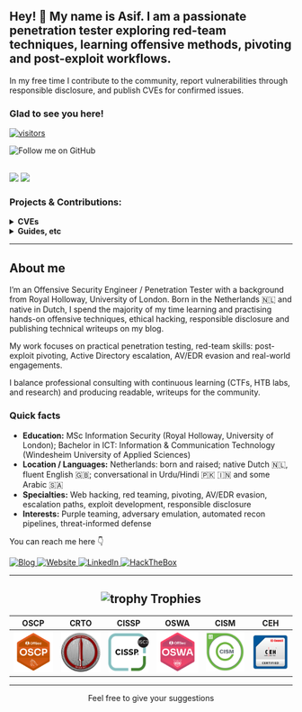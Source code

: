 ## Hey! 👋 My name is Asif. I am a passionate penetration tester exploring red-team techniques, learning offensive methods, pivoting and post-exploit workflows. 
In my free time I contribute to the community, report vulnerabilities through responsible disclosure, and publish CVEs for confirmed issues.

### Glad to see you here! &nbsp;
<a href="https://github.com/asifnawazminhas/asifnawazminhas" target="_blank">
  <img src="https://visitor-badge.laobi.icu/badge?page_id=asifnawazminhas.asifnawazminhas" alt="visitors"/>
</a>

<a href="https://github.com/asifnawazminhas"><img align="left" src="https://img.shields.io/github/followers/asifnawazminhas?color=lightgray&label=GitHub" alt="Follow me on GitHub"/></a>

<br /><br />

<img src="https://github-readme-stats.vercel.app/api?username=asifnawazminhas&show_icons=true&theme=dark" width="380">
<img src="https://github-readme-stats.vercel.app/api/top-langs/?username=asifnawazminhas&layout=compact&theme=dark" width="380">

### Projects & Contributions:

<details>
  <summary><b> CVEs</b></summary>
  <br/>
    <table>
      <thead align="center">
        <tr border: none;>
          <td><b>CVE</b></td>
          <td><b>Short Description</b></td>
          <td><b>References</b></td>
        </tr>
      </thead>
      <tbody>
        <tr>
        <td><b>WordPress security researcher CVEs overview</b></td>
        <td>An overview of the vulnerabilities I’ve reported and published through Wordfence Threat Intelligence, including CVE IDs, descriptions, and affected software.</td>
        <td><a href="https://www.wordfence.com/threat-intel/vulnerabilities/researchers/asif-nawaz-minhas?page=2" target="_blank" rel="noopener noreferrer">Wordfence Researcher Page</a></td>
        </tr>
        <tr>
          <td><b>CVE-2024-34955</b></td>
          <td>Code-projects Budget Management 1.0 is vulnerable to SQL Injection via the delete parameter.</td>
          <td><a href="https://nvd.nist.gov/vuln/detail/CVE-2024-34955" target="_blank" rel="noopener noreferrer">NVD Entry</a></td>
        </tr>
        <tr>
          <td><b>CVE-2024-34954</b></td>
          <td>Code-projects Budget Management 1.0 is vulnerable to Cross Site Scripting (XSS) via the budget parameter.</td>
          <td><a href="https://nvd.nist.gov/vuln/detail/CVE-2024-34954" target="_blank" rel="noopener noreferrer">NVD Entry</a></td>
        </tr>
      </tbody>
    </table>
    <br/>
</details>

<details>
  <summary><b> Guides, etc</b></summary>
  <br/>
    <table>
      <thead align="center">
        <tr border: none;>
          <td><b>Project</b></td>
          <td><b>Short Description</b></td>
          <td><b>Stars</b></td>
          <td><b>Forks</b></td>
        </tr>
      </thead>
      <tbody>
        <tr>
          <td><a href="https://genai.owasp.org/resource/genai-red-teaming-guide/" target="_blank" rel="noopener noreferrer"><b>OWASP GenAI Red Teaming Guide</b></a></td>
          <td>A community-driven guide by OWASP on red teaming for generative AI systems, outlining risks, testing approaches, and mitigation strategies.</td>
          <td>N/A</td>
          <td>N/A</td>
        </tr>
      </tbody>
    </table>
</details>


---

## About me

I’m an Offensive Security Engineer / Penetration Tester with a background from Royal Holloway, University of London. Born in the Netherlands 🇳🇱 and native in Dutch, I spend the majority of my time learning and practising hands-on offensive techniques, ethical hacking, responsible disclosure and publishing technical writeups on my blog.  

My work focuses on practical penetration testing, red-team skills: post-exploit pivoting, Active Directory escalation, AV/EDR evasion and real-world engagements. 

I balance professional consulting with continuous learning (CTFs, HTB labs, and research) and producing readable, writeups for the community.

### Quick facts
- **Education:** MSc Information Security (Royal Holloway, University of London); Bachelor in ICT: Information & Communication Technology (Windesheim University of Applied Sciences)  
- **Location / Languages:** Netherlands: born and raised; native Dutch 🇳🇱, fluent English 🇬🇧; conversational in Urdu/Hindi 🇵🇰 🇮🇳 and some Arabic 🇸🇦
- **Specialties:** Web hacking, red teaming, pivoting, AV/EDR evasion, escalation paths, exploit development, responsible disclosure  
- **Interests:** Purple teaming, adversary emulation, automated recon pipelines, threat-informed defense

You can reach me here 👇

<div>
  <a href="https://www.asifnawazminhas.com/" target="_blank">
    <img src="https://img.shields.io/badge/Blog-21759B?style=for-the-badge&logo=ghost&logoColor=white" alt="Blog"/>
  </a>
  <a href="https://www.asifnawazminhas.com/" target="_blank">
    <img src="https://img.shields.io/badge/Website-38B2AC?style=for-the-badge&logo=webdriverio&logoColor=white" alt="Website"/>
  </a>
  <a href="https://www.linkedin.com/in/asifminhasnl/" target="_blank">
    <img src="https://img.shields.io/badge/linkedin-0A66C2?style=for-the-badge&logo=linkedin&logoColor=white" alt="LinkedIn"/>
  </a>
  <a href="https://app.hackthebox.com/profile/154138" target="_blank">
    <img src="https://img.shields.io/badge/hackthebox-a3e54a?style=for-the-badge&logo=hackthebox&logoColor=black" alt="HackTheBox"/>
  </a>
</div>

---

<div align="center">

## <img src="https://media.giphy.com/media/YMwJF1OQAlbnf6HFjd/giphy.gif" width="50" height="45" alt="trophy"> Trophies

| OSCP | CRTO | CISSP | OSWA | CISM | CEH |
| :--: | :--: | :---: | :--: | :--: | :-: |
| <a href="https://www.credential.net/0f2a3465-2fa6-4402-b526-6f372b35bd93?trk=public_profile_see-credential#acc.Bnhq091G" target="_blank" rel="noopener noreferrer"><img src="./img/OSCP.png" alt="OSCP" width="120"></a> | <a href="https://eu.badgr.com/public/assertions/p2xxJx0DQU2ffXblBNslLg" target="_blank" rel="noopener noreferrer"><img src="./img/CRTO.png" alt="CRTO" width="120"></a> | <a href="https://www.credly.com/badges/15539bb2-b697-4cef-8c7a-699f2700255d?trk=public_profile_see-credential" target="_blank" rel="noopener noreferrer"><img src="./img/CISSP.png" alt="CISSP" width="120"></a> | <a href="https://www.credential.net/d354e55c-d333-4347-9ddf-5e9d44cca4c4?trk=public_profile_see-credential#acc.YxfV3PiU" target="_blank" rel="noopener noreferrer"><img src="./img/OSWA.png" alt="OSWA" width="120"></a> | <a href="https://www.credly.com/badges/b75ea7b9-55ff-4f43-a526-9077388491b6/public_url?trk=public_profile_see-credential" target="_blank" rel="noopener noreferrer"><img src="./img/CISM.png" alt="CISM" width="120"></a> | <a href="https://aspen.eccouncil.org/VerifyBadge?type=certification&a=2lRukjKr7UUZduuSqj0TbmTVi+5o1PGgbCuiL97m6ug=&trk=public_profile_see-credential" target="_blank" rel="noopener noreferrer"><img src="./img/CEH.png" alt="CEH" width="120"></a> |

---

Feel free to give your suggestions 

</div>


